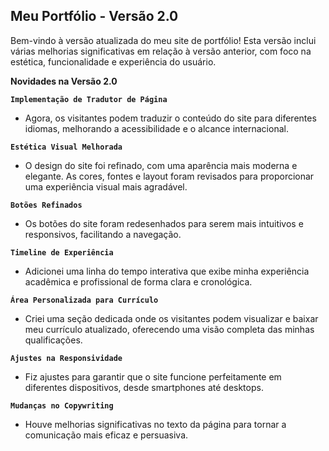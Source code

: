 ## Meu Portfólio - Versão 2.0

Bem-vindo à versão atualizada do meu site de portfólio! Esta versão inclui várias melhorias significativas em relação à versão anterior, com foco na estética, funcionalidade e experiência do usuário.

**Novidades na Versão 2.0**

**`Implementação de Tradutor de Página`**

- Agora, os visitantes podem traduzir o conteúdo do site para diferentes idiomas, melhorando a acessibilidade e o alcance internacional.

**`Estética Visual Melhorada`**

- O design do site foi refinado, com uma aparência mais moderna e elegante. As cores, fontes e layout foram revisados para proporcionar uma experiência visual mais agradável.

**`Botões Refinados`**

- Os botões do site foram redesenhados para serem mais intuitivos e responsivos, facilitando a navegação.

**`Timeline de Experiência`**

- Adicionei uma linha do tempo interativa que exibe minha experiência acadêmica e profissional de forma clara e cronológica.

**`Área Personalizada para Currículo`**

- Criei uma seção dedicada onde os visitantes podem visualizar e baixar meu currículo atualizado, oferecendo uma visão completa das minhas qualificações.

**`Ajustes na Responsividade`**

- Fiz ajustes para garantir que o site funcione perfeitamente em diferentes dispositivos, desde smartphones até desktops.

**`Mudanças no Copywriting`**

- Houve melhorias significativas no texto da página para tornar a comunicação mais eficaz e persuasiva.

